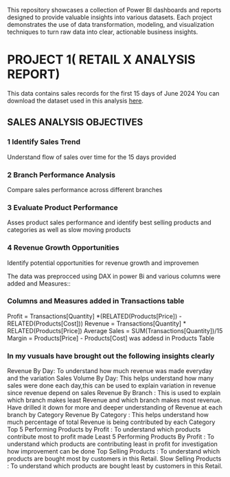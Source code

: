 This repository showcases a collection of Power BI dashboards and reports designed to provide valuable insights into various datasets. Each project demonstrates the use of data transformation, modeling, and visualization techniques to turn raw data into clear, actionable business insights.
# PROJECT 1( RETAIL X ANALYSIS REPORT)
This data contains sales records for the first 15 days of June 2024
You can download the dataset used in this analysis [here](https://docs.google.com/spreadsheets/d/1ZMHOlzxQUh4dIWcmA3hTK_iw097vDNDX/edit?usp=drive_link&ouid=104945955652080341592&rtpof=true&sd=true).
## SALES ANALYSIS OBJECTIVES
### 1 Identify Sales Trend
Understand flow of sales over time for the 15 days provided
### 2 Branch Performance Analysis 
Compare sales performance across different branches
### 3 Evaluate Product Performance 
Asses product sales performance and identify best selling products and categories as 
well as slow moving products
### 4 Revenue Growth Opportunities
Identify potential opportunities for revenue growth and improvemen

The data was preprocced using DAX in power Bi and various columns were added and Measures::
### Columns and Measures added in Transactions table
Profit = Transactions[Quantity] *(RELATED(Products[Price]) - RELATED(Products[Cost]))
Revenue = Transactions[Quantity] * RELATED(Products[Price])
Average Sales = SUM(Transactions[Quantity])/15
Margin = Products[Price] - Products[Cost]  was addesd in Products Table
### In my vusuals have brought out the following insights clearly
Revenue By Day: To understand how much revenue was made everyday and the variation
Sales Volume By Day: This helps understand how many sales were done each day,this can be used to explain variation in revenue since revenue depend on sales
Revenue By Branch : This is used to explain which branch makes least Revenue and which branch makes most revenue.
Have drilled it down for more and deeper understanding of Revenue at each branch by Category 
Revenue By Category : This helps understand how much percentage of total Revenue is being contributed by each Category
Top 5 Performing Products by Profit : To understand which products contribute most to profit made
Least 5 Performing Products By Profit : To understand which products are contributing least in profit for investigation how improvement can be done
Top Selling Products : To understand which products are bought most by customers in this Retail.
Slow Selling Products : To understand which products are bought least by customers in this Retail.
